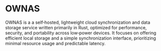 # OWNAS
OWNAS is a a self‑hosted, lightweight cloud synchronization and data storage service written primarily in Rust, optimized for performance, security, and portability across low‑power devices.   It focuses on offering efficient local storage and a simple synchronization interface, prioritizing minimal resource usage and predictable latency.  
